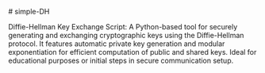 #   s i m p l e - D H 

Diffie-Hellman Key Exchange Script: A Python-based tool for securely generating and exchanging cryptographic keys using the Diffie-Hellman protocol. It features automatic private key generation and modular exponentiation for efficient computation of public and shared keys. Ideal for educational purposes or initial steps in secure communication setup.
